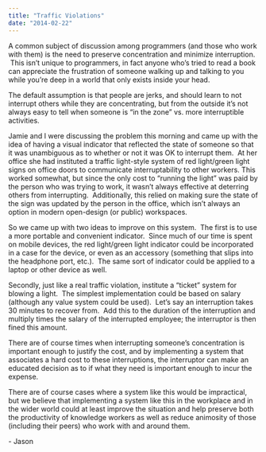 ```yaml
---
title: "Traffic Violations"
date: "2014-02-22"
---
```


<div class="content">
<p>A common subject of discussion among programmers (and those who work with
them) is the need to preserve concentration and minimize interruption.  This
isn’t unique to programmers, in fact anyone who’s tried to read a book can
appreciate the frustration of someone walking up and talking to you while
you’re deep in a world that only exists inside your head.</p>
<p>The default assumption is that people are jerks, and should learn to not
interrupt others while they are concentrating, but from the outside it’s not
always easy to tell when someone is “in the zone” vs. more interruptible
activities.</p>
<p>Jamie and I were discussing the problem this morning and came up with the idea
of having a visual indicator that reflected the state of someone so that it
was unambiguous as to whether or not it was OK to interrupt them.  At her
office she had instituted a traffic light-style system of red light/green
light signs on office doors to communicate interruptability to other workers.
This worked somewhat, but since the only cost to “running the light” was paid
by the person who was trying to work, it wasn’t always effective at deterring
others from interrupting.  Additionally, this relied on making sure the state
of the sign was updated by the person in the office, which isn’t always an
option in modern open-design (or public) workspaces.</p>
<p>So we came up with two ideas to improve on this system.  The first is to use a
more portable and convenient indicator.  Since much of our time is spent on
mobile devices, the red light/green light indicator could be incorporated in a
case for the device, or even as an accessory (something that slips into the
headphone port, etc.).  The same sort of indicator could be applied to a
laptop or other device as well.</p>
<p>Secondly, just like a real traffic violation, institute a “ticket” system for
blowing a light.  The simplest implementation could be based on salary
(although any value system could be used).  Let’s say an interruption takes 30
minutes to recover from.  Add this to the duration of the interruption and
multiply times the salary of the interrupted employee; the interruptor is then
fined this amount.</p>
<p>There are of course times when interrupting someone’s concentration is
important enough to justify the cost, and by implementing a system that
associates a hard cost to these interruptions, the interruptor can make an
educated decision as to if what they need is important enough to incur the
expense.</p>
<p>There are of course cases where a system like this would be impractical, but
we believe that implementing a system like this in the workplace and in the
wider world could at least improve the situation and help preserve both the
productivity of knowledge workers as well as reduce animosity of those
(including their peers) who work with and around them.</p>
<p>- Jason</p>
</div>

